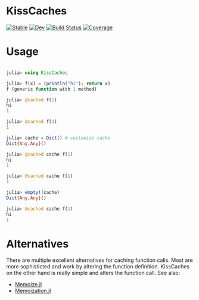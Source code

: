 # KissCaches

[![Stable](https://img.shields.io/badge/docs-stable-blue.svg)](https://jw3126.github.io/KissCaches.jl/stable)
[![Dev](https://img.shields.io/badge/docs-dev-blue.svg)](https://jw3126.github.io/KissCaches.jl/dev)
[![Build Status](https://github.com/jw3126/KissCaches.jl/workflows/CI/badge.svg)](https://github.com/jw3126/KissCaches.jl/actions)
[![Coverage](https://codecov.io/gh/jw3126/KissCaches.jl/branch/master/graph/badge.svg)](https://codecov.io/gh/jw3126/KissCaches.jl)

# Usage
```julia

julia> using KissCaches

julia> f(x) = (println("hi"); return x)
f (generic function with 1 method)

julia> @cached f(1)
hi
1

julia> @cached f(1)
1

julia> cache = Dict() # customize cache
Dict{Any,Any}()

julia> @cached cache f(1)
hi
1

julia> @cached cache f(1)
1

julia> empty!(cache)
Dict{Any,Any}()

julia> @cached cache f(1)
hi
1
```

# Alternatives

There are multiple excellent alternatives for caching function calls. Most are more sophisticted
and work by altering the function definition. KissCaches on the other hand is really simple and alters the function call. See also:
* [Memoize.jl](https://github.com/JuliaCollections/Memoize.jl)
* [Memoization.jl](https://github.com/marius311/Memoization.jl)
